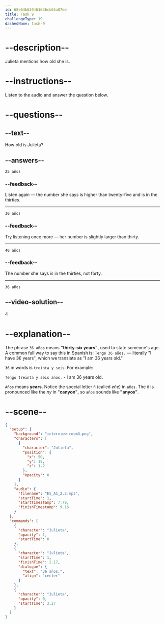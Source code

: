 ```yaml
---
id: 68e54b639461636cb65a87ee
title: Task 9
challengeType: 19
dashedName: task-9
---
```


<!-- (audio) Julieta: 36 años. -->

# --description--

Julieta mentions how old she is.

# --instructions--

Listen to the audio and answer the question below.

# --questions--

## --text--

How old is Julieta?

## --answers--

`25 años`

### --feedback--

Listen again — the number she says is higher than twenty-five and is in the thirties.

---

`30 años`

### --feedback--

Try listening once more — her number is slightly larger than thirty.

---

`40 años`

### --feedback--

The number she says is in the thirties, not forty.

---

`36 años`

## --video-solution--

4

# --explanation--

The phrase `36 años` means **"thirty-six years"**, used to state someone's age.  
A common full way to say this in Spanish is: `Tengo 36 años.` — literally "I have 36 years", which we translate as "I am 36 years old."

`36` in words is `treinta y seis`. For example: 

`Tengo treinta y seis años.` - I am 36 years old.

`Años` means **years**. Notice the special letter `ñ` (called *eñe*) in `años`. The `ñ` is pronounced like the *ny* in **"canyon"**, so `años` sounds like **"anyos"**.

# --scene--

```json
{
  "setup": {
    "background": "interview-room3.png",
    "characters": [
      {
        "character": "Julieta",
        "position": {
          "x": 50,
          "y": 15,
          "z": 1.2
        },
        "opacity": 0
      }
    ],
    "audio": {
      "filename": "ES_A1_2.3.mp3",
      "startTime": 1,
      "startTimestamp": 7.79,
      "finishTimestamp": 9.16
    }
  },
  "commands": [
    {
      "character": "Julieta",
      "opacity": 1,
      "startTime": 0
    },
    {
      "character": "Julieta",
      "startTime": 1,
      "finishTime": 2.17,
      "dialogue": {
        "text": "36 años.",
        "align": "center"
      }
    },
    {
      "character": "Julieta",
      "opacity": 0,
      "startTime": 3.27
    }
  ]
}
```

